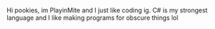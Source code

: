 Hi pookies, im PlayinMite and I just like coding ig. C# is my strongest language and I like making programs for obscure things lol

<!---
PlayinMite/PlayinMite is a ✨ special ✨ repository because its `README.md` (this file) appears on your GitHub profile.
You can click the Preview link to take a look at your changes.
--->
